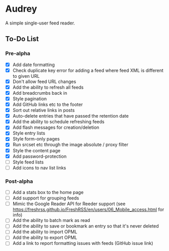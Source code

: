 
# Audrey

A simple single-user feed reader.


## To-Do List

### Pre-alpha

- [x] Add date formatting
- [x] Check duplicate key error for adding a feed where feed XML is different to given URL
- [x] Don't allow feed URL changes
- [x] Add the ability to refresh all feeds
- [x] Add breadcrumbs back in
- [x] Style pagination
- [x] Add GitHub links etc to the footer
- [x] Sort out relative links in posts
- [x] Auto-delete entries that have passed the retention date
- [x] Add the ability to schedule refreshing feeds
- [x] Add flash messages for creation/deletion
- [x] Style entry lists
- [x] Style form-only pages
- [x] Run srcset etc through the image absolute / proxy filter
- [x] Style the content page
- [x] Add password-protection
- [ ] Style feed lists
- [ ] Add icons to nav list links

### Post-alpha

- [ ] Add a stats box to the home page
- [ ] Add support for grouping feeds
- [ ] Mimic the Google Reader API for Reeder support (see https://freshrss.github.io/FreshRSS/en/users/06_Mobile_access.html for info)
- [ ] Add the ability to batch mark as read
- [ ] Add the ability to save or bookmark an entry so that it's never deleted
- [ ] Add the ability to import OPML
- [ ] Add the ability to export OPML
- [ ] Add a link to report formatting issues with feeds (GitHub issue link)
